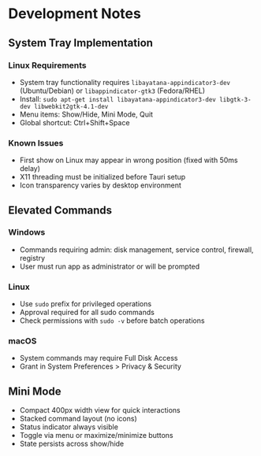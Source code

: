 # Development Notes

## System Tray Implementation

### Linux Requirements
- System tray functionality requires `libayatana-appindicator3-dev` (Ubuntu/Debian) or `libappindicator-gtk3` (Fedora/RHEL)
- Install: `sudo apt-get install libayatana-appindicator3-dev libgtk-3-dev libwebkit2gtk-4.1-dev`
- Menu items: Show/Hide, Mini Mode, Quit
- Global shortcut: Ctrl+Shift+Space

### Known Issues
- First show on Linux may appear in wrong position (fixed with 50ms delay)
- X11 threading must be initialized before Tauri setup
- Icon transparency varies by desktop environment

## Elevated Commands

### Windows
- Commands requiring admin: disk management, service control, firewall, registry
- User must run app as administrator or will be prompted

### Linux
- Use `sudo` prefix for privileged operations
- Approval required for all sudo commands
- Check permissions with `sudo -v` before batch operations

### macOS
- System commands may require Full Disk Access
- Grant in System Preferences > Privacy & Security

## Mini Mode
- Compact 400px width view for quick interactions
- Stacked command layout (no icons)
- Status indicator always visible
- Toggle via menu or maximize/minimize buttons
- State persists across show/hide
